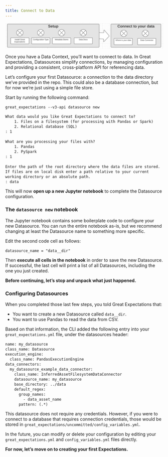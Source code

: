 ```yaml
---
title: Connect to Data
---
```


![minimap](minimap.png)

Once you have a Data Context, you’ll want to connect to data. In Great Expectations, Datasources simplify connections, by managing configuration and providing a consistent, cross-platform API for referencing data.

Let’s configure your first Datasource: a connection to the data directory we’ve provided in the repo. This could also be a database connection, but for now we’re just using a simple file store.

Start by running the following command:
````console
great_expectations --v3-api datasource new
````

````console
What data would you like Great Expectations to connect to?
    1. Files on a filesystem (for processing with Pandas or Spark)
    2. Relational database (SQL)
: 1

What are you processing your files with?
    1. Pandas
    2. PySpark
: 1

Enter the path of the root directory where the data files are stored. If files are on local disk enter a path relative to your current working directory or an absolute path.
: data
````

This will now **open up a new Jupyter notebook** to complete the Datasource configuration.

### The ```datasource new``` notebook

The Jupyter notebook contains some boilerplate code to configure your new Datasource. You can run the entire notebook as-is, but we recommend changing at least the Datasource name to something more specific.

Edit the second code cell as follows:

````console
datasource_name = "data__dir"
````

Then **execute all cells in the notebook** in order to save the new Datasource. If successful, the last cell will print a list of all Datasources, including the one you just created.

**Before continuing, let’s stop and unpack what just happened.**

### Configuring Datasources

When you completed those last few steps, you told Great Expectations that:

+ You want to create a new Datasource called `data__dir`.
+ You want to use Pandas to read the data from CSV.

Based on that information, the CLI added the following entry into your ```great_expectations.yml``` file, under the datasources header:

````console
name: my_datasource
class_name: Datasource
execution_engine:
  class_name: PandasExecutionEngine
data_connectors:
  my_datasource_example_data_connector:
    class_name: InferredAssetFilesystemDataConnector
    datasource_name: my_datasource
    base_directory: ../data
    default_regex:
      group_names:
        - data_asset_name
      pattern: (.*)
````

This datasource does not require any credentials. However, if you were to connect to a database that requires connection credentials, those would be stored in ```great_expectations/uncommitted/config_variables.yml```.

In the future, you can modify or delete your configuration by editing your ```great_expectations.yml``` and ```config_variables.yml``` files directly.

**For now, let’s move on to creating your first Expectations.**
